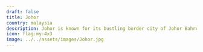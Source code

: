 ```yaml
---
draft: false
title: Johor
country: malaysia
description: Johor is known for its bustling border city of Johor Bahru, beautiful coastline, and rich cultural heritage. 🏙️🌅
icon: flag:my-4x3
image: ../../assets/images/Johor.jpg
---
```

